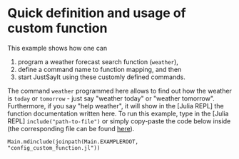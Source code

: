 # Quick definition and usage of custom function

This example shows how one can
1. program a weather forecast search function (`weather`),
2. define a command name to function mapping, and then
3. start JustSayIt using these customly defined commands.

The command `weather` programmed here allows to find out how the weather is `today` or `tomorrow` - just say "weather today" or "weather tomorrow". Furthermore, if you say "help weather", it will show in the [Julia REPL] the function documentation written here. To run this example, type in the [Julia REPL] `include("path-to-file")` or simply copy-paste the code below inside (the corresponding file can be found [here](../../assets/config_examples/config_custom_function.jl)).

```@eval
Main.mdinclude(joinpath(Main.EXAMPLEROOT, "config_custom_function.jl"))
```
